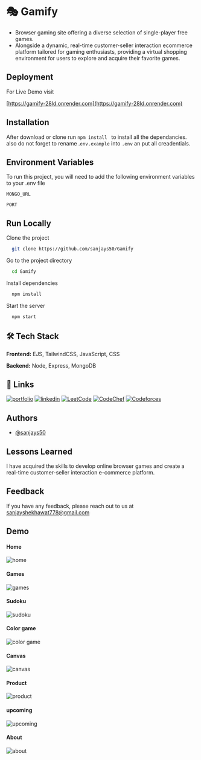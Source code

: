 
# 🎭 Gamify

- Browser gaming site offering a diverse selection of single-player free games.
- Alongside a dynamic, real-time customer-seller interaction ecommerce platform tailored for gaming enthusiasts, providing a virtual shopping environment for users to explore and acquire their favorite games.


## Deployment
For Live Demo visit

[https://gamify-28ld.onrender.com](https://gamify-28ld.onrender.com)
## Installation

After download or clone run ```npm install ```  to install all the dependancies. also do not forget to rename .``` env.example ``` into ``` .env ``` an put all creadentials.

    
## Environment Variables

To run this project, you will need to add the following environment variables to your .env file

`MONGO_URL`

`PORT`


## Run Locally

Clone the project

```bash
  git clone https://github.com/sanjays50/Gamify
```

Go to the project directory

```bash
  cd Gamify
```

Install dependencies

```bash
  npm install
```

Start the server

```bash
  npm start
```


## 🛠 Tech Stack

**Frontend:** EJS, TailwindCSS, JavaScript, CSS

**Backend:** Node, Express, MongoDB


## 🔗 Links
[![portfolio](https://img.shields.io/badge/my_portfolio-000?style=for-the-badge&logo=ko-fi&logoColor=white)](https://katherineoelsner.com/)
[![linkedin](https://img.shields.io/badge/linkedin-0A66C2?style=for-the-badge&logo=linkedin&logoColor=white)](https://www.linkedin.com/in/sanjay-singh-shekhawat-7804411b5/)
[![LeetCode](https://img.shields.io/badge/LeetCode-000000?style=for-the-badge&logo=LeetCode&logoColor=#d16c06)](https://leetcode.com/sanjays50/)
[![CodeChef](https://img.shields.io/badge/CodeChef-%23964B00.svg?style=for-the-badge&logo=CodeChef&logoColor=white)](https://www.codechef.com/users/sanjays50)
[![Codeforces](https://img.shields.io/badge/Codeforces-445f9d?style=for-the-badge&logo=Codeforces&logoColor=white)](https://codeforces.com/profile/sanjays50)

## Authors

- [@sanjays50](https://github.com/sanjays50)


## Lessons Learned

I have acquired the skills to develop online browser games and create a real-time customer-seller interaction e-commerce platform.


## Feedback

If you have any feedback, please reach out to us at sanjayshekhawat778@gmail.com


## Demo
#### Home
![home](https://github.com/sanjays50/Gamify/assets/68994574/480f8a5f-24d5-4084-983a-554acdb77e9b)
#### Games
![games](https://github.com/sanjays50/Gamify/assets/68994574/50572965-f906-4755-9aba-b20f026eabfa)
#### Sudoku
![sudoku](https://github.com/sanjays50/Gamify/assets/68994574/002574d9-7e81-4139-869a-2aca4db49db8)
#### Color game
![color game](https://github.com/sanjays50/Gamify/assets/68994574/57587356-951e-4545-81db-9818daf048c0)
#### Canvas
![canvas](https://github.com/sanjays50/Gamify/assets/68994574/d31e2113-3e78-4423-a7c9-56a318142c46)
#### Product
![product](https://github.com/sanjays50/Gamify/assets/68994574/a42dd00c-bd83-4f8f-8904-04d3ae711c11)
#### upcoming
![upcoming](https://github.com/sanjays50/Gamify/assets/68994574/d6fb460d-9a72-4e9f-bf26-61603192195c)
#### About
![about](https://github.com/sanjays50/Gamify/assets/68994574/926a07d1-8189-43de-9334-f085904e1055)


